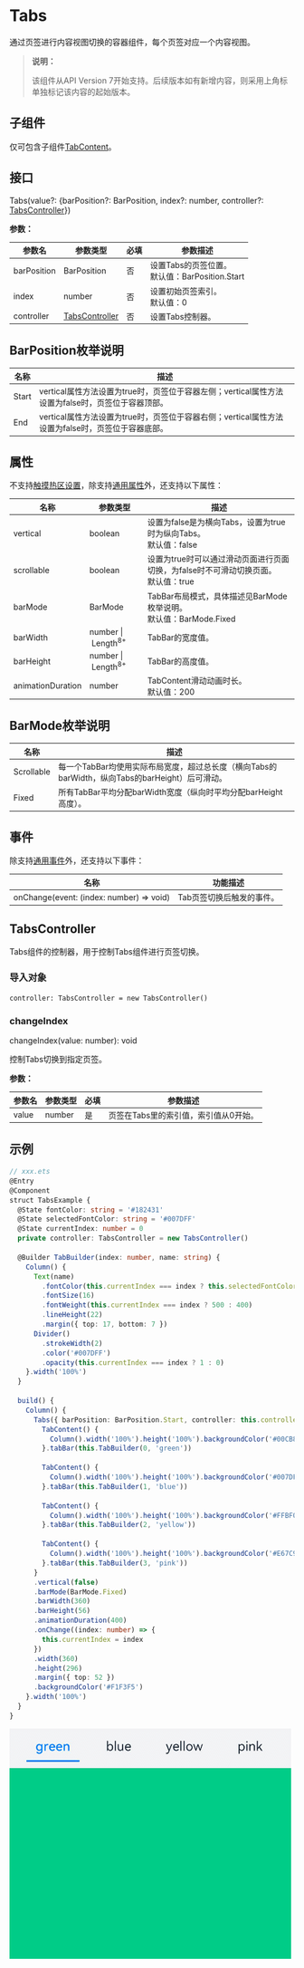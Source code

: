 # Tabs

通过页签进行内容视图切换的容器组件，每个页签对应一个内容视图。

>  **说明：**
>
>  该组件从API Version 7开始支持。后续版本如有新增内容，则采用上角标单独标记该内容的起始版本。


## 子组件

仅可包含子组件[TabContent](ts-container-tabcontent.md)。


## 接口

Tabs(value?: {barPosition?: BarPosition, index?: number, controller?: [TabsController](#tabscontroller)})

**参数：**

| 参数名 | 参数类型 | 必填 | 参数描述 |
| -------- | -------- | -------- | -------- |
| barPosition | BarPosition | 否 | 设置Tabs的页签位置。<br/>默认值：BarPosition.Start |
| index | number | 否 | 设置初始页签索引。<br/>默认值：0 |
| controller | [TabsController](#tabscontroller) | 否 | 设置Tabs控制器。 |

## BarPosition枚举说明

| 名称 | 描述 |
| -------- | -------- |
| Start | vertical属性方法设置为true时，页签位于容器左侧；vertical属性方法设置为false时，页签位于容器顶部。 |
| End | vertical属性方法设置为true时，页签位于容器右侧；vertical属性方法设置为false时，页签位于容器底部。 |


## 属性

不支持[触摸热区设置](ts-universal-attributes-touch-target.md)，除支持[通用属性](ts-universal-attributes-size.md)外，还支持以下属性：

| 名称 | 参数类型 | 描述 |
| -------- | -------- | -------- |
| vertical          | boolean | 设置为false是为横向Tabs，设置为true时为纵向Tabs。<br/>默认值：false |
| scrollable        | boolean | 设置为true时可以通过滑动页面进行页面切换，为false时不可滑动切换页面。<br/>默认值：true |
| barMode           | BarMode | TabBar布局模式，具体描述见BarMode枚举说明。<br/>默认值：BarMode.Fixed |
| barWidth          | number&nbsp;\|&nbsp;Length<sup>8+</sup>  | TabBar的宽度值。     |
| barHeight         | number&nbsp;\|&nbsp;Length<sup>8+</sup>  | TabBar的高度值。     |
| animationDuration | number | TabContent滑动动画时长。<br/>默认值：200 |

## BarMode枚举说明

| 名称 | 描述 |
| -------- | -------- |
| Scrollable | 每一个TabBar均使用实际布局宽度，超过总长度（横向Tabs的barWidth，纵向Tabs的barHeight）后可滑动。 |
| Fixed | 所有TabBar平均分配barWidth宽度（纵向时平均分配barHeight高度）。 |

## 事件

除支持[通用事件](ts-universal-events-click.md)外，还支持以下事件：

| 名称 | 功能描述 |
| -------- | -------- |
| onChange(event:&nbsp;(index:&nbsp;number)&nbsp;=&gt;&nbsp;void) | Tab页签切换后触发的事件。 |

## TabsController

Tabs组件的控制器，用于控制Tabs组件进行页签切换。

### 导入对象

```
controller: TabsController = new TabsController()

```

### changeIndex

changeIndex(value: number): void

控制Tabs切换到指定页签。

**参数：**

| 参数名 | 参数类型 | 必填 | 参数描述 |
| -------- | -------- | -------- | -------- |
| value | number | 是 | 页签在Tabs里的索引值，索引值从0开始。 |


## 示例

```ts
// xxx.ets
@Entry
@Component
struct TabsExample {
  @State fontColor: string = '#182431'
  @State selectedFontColor: string = '#007DFF'
  @State currentIndex: number = 0
  private controller: TabsController = new TabsController()

  @Builder TabBuilder(index: number, name: string) {
    Column() {
      Text(name)
        .fontColor(this.currentIndex === index ? this.selectedFontColor : this.fontColor)
        .fontSize(16)
        .fontWeight(this.currentIndex === index ? 500 : 400)
        .lineHeight(22)
        .margin({ top: 17, bottom: 7 })
      Divider()
        .strokeWidth(2)
        .color('#007DFF')
        .opacity(this.currentIndex === index ? 1 : 0)
    }.width('100%')
  }

  build() {
    Column() {
      Tabs({ barPosition: BarPosition.Start, controller: this.controller }) {
        TabContent() {
          Column().width('100%').height('100%').backgroundColor('#00CB87')
        }.tabBar(this.TabBuilder(0, 'green'))

        TabContent() {
          Column().width('100%').height('100%').backgroundColor('#007DFF')
        }.tabBar(this.TabBuilder(1, 'blue'))

        TabContent() {
          Column().width('100%').height('100%').backgroundColor('#FFBF00')
        }.tabBar(this.TabBuilder(2, 'yellow'))

        TabContent() {
          Column().width('100%').height('100%').backgroundColor('#E67C92')
        }.tabBar(this.TabBuilder(3, 'pink'))
      }
      .vertical(false)
      .barMode(BarMode.Fixed)
      .barWidth(360)
      .barHeight(56)
      .animationDuration(400)
      .onChange((index: number) => {
        this.currentIndex = index
      })
      .width(360)
      .height(296)
      .margin({ top: 52 })
      .backgroundColor('#F1F3F5')
    }.width('100%')
  }
}
```

![tabs2](figures/tabs2.gif)